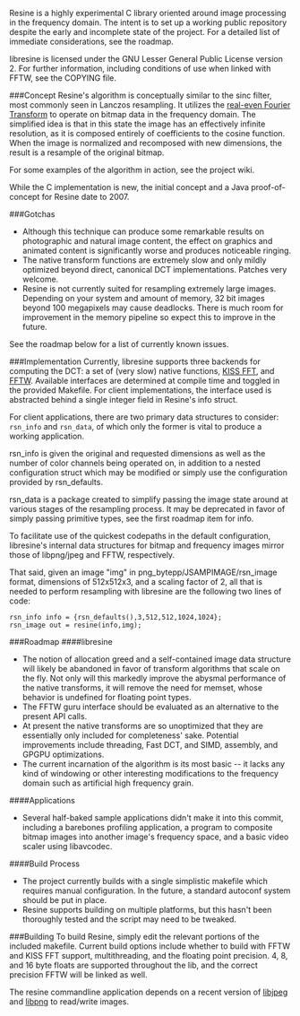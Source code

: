 Resine is a highly experimental C library oriented around image processing in the frequency domain. The intent is to set up a working public repository despite the early and incomplete state of the project. For a detailed list of immediate considerations, see the roadmap.

libresine is licensed under the GNU Lesser General Public License version 2. For further information, including conditions of use when linked with FFTW, see the COPYING file.

###Concept
Resine's algorithm is conceptually similar to the sinc filter, most commonly seen in Lanczos resampling. It utilizes the [real-even Fourier Transform](http://en.wikipedia.org/wiki/Discrete_cosine_transform) to operate on bitmap data in the frequency domain. The simplified idea is that in this state the image has an effectively infinite resolution, as it is composed entirely of coefficients to the cosine function. When the image is normalized and recomposed with new dimensions, the result is a resample of the original bitmap.

For some examples of the algorithm in action, see the project wiki.

While the C implementation is new, the initial concept and a Java proof-of-concept for Resine date to 2007.

###Gotchas
* Although this technique can produce some remarkable results on photographic and natural image content, the effect on graphics and animated content is significantly worse and produces noticeable ringing.
* The native transform functions are extremely slow and only mildly optimized beyond direct, canonical DCT implementations. Patches very welcome.
* Resine is not currently suited for resampling extremely large images. Depending on your system and amount of memory, 32 bit images beyond 100 megapixels may cause deadlocks. There is much room for improvement in the memory pipeline so expect this to improve in the future.

See the roadmap below for a list of currently known issues.

###Implementation
Currently, libresine supports three backends for computing the DCT: a set of (very slow) native functions, [KISS FFT](http://kissfft.sourceforge.net/), and [FFTW](http://www.fftw.org/). Available interfaces are determined at compile time and toggled in the provided Makefile. For client implementations, the interface used is abstracted behind a single integer field in Resine's info struct.

For client applications, there are two primary data structures to consider: `rsn_info` and `rsn_data`, of which only the former is vital to produce a working application.

rsn_info is given the original and requested dimensions as well as the number of color channels being operated on, in addition to a nested configuration struct which may be modified or simply use the configuration provided by rsn_defaults.

rsn_data is a package created to simplify passing the image state around at various stages of the resampling process. It may be deprecated in favor of simply passing primitive types, see the first roadmap item for info.

To facilitate use of the quickest codepaths in the default configuration, libresine's internal data structures for bitmap and frequency images mirror those of libpng/jpeg and FFTW, respectively.

That said, given an image "img" in png_bytepp/JSAMPIMAGE/rsn_image format, dimensions of 512x512x3, and a scaling factor of 2, all that is needed to perform resampling with libresine are the following two lines of code:

    rsn_info info = {rsn_defaults(),3,512,512,1024,1024};
    rsn_image out = resine(info,img);

###Roadmap
####libresine
* The notion of allocation greed and a self-contained image data structure will likely be abandoned in favor of transform algorithms that scale on the fly. Not only will this markedly improve the abysmal performance of the native transforms, it will remove the need for memset, whose behavior is undefined for floating point types.
* The FFTW guru interface should be evaluated as an alternative to the present API calls.
* At present the native transforms are so unoptimized that they are essentially only included for completeness' sake. Potential improvements include threading, Fast DCT, and SIMD, assembly, and GPGPU optimizations.
* The current incarnation of the algorithm is its most basic -- it lacks any kind of windowing or other interesting modifications to the frequency domain such as artificial high frequency grain.

####Applications
* Several half-baked sample applications didn't make it into this commit, including a barebones profiling application, a program to composite bitmap images into another image's frequency space, and a basic video scaler using libavcodec.

####Build Process
* The project currently builds with a single simplistic makefile which requires manual configuration. In the future, a standard autoconf system should be put in place.
* Resine supports building on multiple platforms, but this hasn't been thoroughly tested and the script may need to be tweaked.

###Building
To build Resine, simply edit the relevant portions of the included makefile. Current build options include whether to build with FFTW and KISS FFT support, multithreading, and the floating point precision. 4, 8, and 16 byte floats are supported throughout the lib, and the correct precision FFTW will be linked as well.

The resine commandline application depends on a recent version of [libjpeg](http://www.ijg.org/) and [libpng](http://www.libpng.org/) to read/write images.